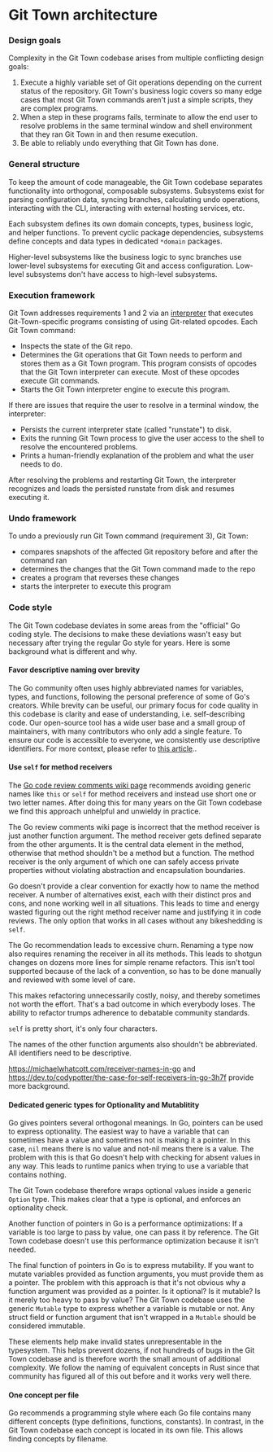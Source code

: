 # Git Town architecture

### Design goals

Complexity in the Git Town codebase arises from multiple conflicting design
goals:

1. Execute a highly variable set of Git operations depending on the current
   status of the repository. Git Town's business logic covers so many edge cases
   that most Git Town commands aren't just a simple scripts, they are complex
   programs.
2. When a step in these programs fails, terminate to allow the end user to
   resolve problems in the same terminal window and shell environment that they
   ran Git Town in and then resume execution.
3. Be able to reliably undo everything that Git Town has done.

### General structure

To keep the amount of code manageable, the Git Town codebase separates
functionality into orthogonal, composable subsystems. Subsystems exist for
parsing configuration data, syncing branches, calculating undo operations,
interacting with the CLI, interacting with external hosting services, etc.

Each subsystem defines its own domain concepts, types, business logic, and
helper functions. To prevent cyclic package dependencies, subsystems define
concepts and data types in dedicated `*domain` packages.

Higher-level subsystems like the business logic to sync branches use lower-level
subsystems for executing Git and access configuration. Low-level subsystems
don't have access to high-level subsystems.

### Execution framework

Git Town addresses requirements 1 and 2 via an
[interpreter](https://en.wikipedia.org/wiki/Interpreter_(computing)) that
executes Git-Town-specific programs consisting of using Git-related opcodes.
Each Git Town command:

- Inspects the state of the Git repo.
- Determines the Git operations that Git Town needs to perform and stores them
  as a Git Town program. This program consists of opcodes that the Git Town
  interpreter can execute. Most of these opcodes execute Git commands.
- Starts the Git Town interpreter engine to execute this program.

If there are issues that require the user to resolve in a terminal window, the
interpreter:

- Persists the current interpreter state (called "runstate") to disk.
- Exits the running Git Town process to give the user access to the shell to
  resolve the encountered problems.
- Prints a human-friendly explanation of the problem and what the user needs to
  do.

After resolving the problems and restarting Git Town, the interpreter recognizes
and loads the persisted runstate from disk and resumes executing it.

### Undo framework

To undo a previously run Git Town command (requirement 3), Git Town:

- compares snapshots of the affected Git repository before and after the command
  ran
- determines the changes that the Git Town command made to the repo
- creates a program that reverses these changes
- starts the interpreter to execute this program

### Code style

The Git Town codebase deviates in some areas from the "official" Go coding
style. The decisions to make these deviations wasn't easy but necessary after
trying the regular Go style for years. Here is some background what is different
and why.

#### Favor descriptive naming over brevity

The Go community often uses highly abbreviated names for variables, types, and
functions, following the personal preference of some of Go's creators. While
brevity can be useful, our primary focus for code quality in this codebase is
clarity and ease of understanding, i.e. self-describing code. Our open-source
tool has a wide user base and a small group of maintainers, with many
contributors who only add a single feature. To ensure our code is accessible to
everyone, we consistently use descriptive identifiers. For more context, please
refer to
[this article](https://michaelwhatcott.com/familiarity-admits-brevity)..

#### Use `self` for method receivers

The
[Go code review comments wiki page](https://go.dev/wiki/CodeReviewComments#receiver-names)
recommends avoiding generic names like `this` or `self` for method receivers and
instead use short one or two letter names. After doing this for many years on
the Git Town codebase we find this approach unhelpful and unwieldy in practice.

The Go review comments wiki page is incorrect that the method receiver is just
another function argument. The method receiver gets defined separate from the
other arguments. It is the central data element in the method, otherwise that
method shouldn't be a method but a function. The method receiver is the only
argument of which one can safely access private properties without violating
abstraction and encapsulation boundaries.

Go doesn't provide a clear convention for exactly how to name the method
receiver. A number of alternatives exist, each with their distinct pros and
cons, and none working well in all situations. This leads to time and energy
wasted figuring out the right method receiver name and justifying it in code
reviews. The only option that works in all cases without any bikeshedding is
`self`.

The Go recommendation leads to excessive churn. Renaming a type now also
requires renaming the receiver in all its methods. This leads to shotgun changes
on dozens more lines for simple rename refactors. This isn't tool supported
because of the lack of a convention, so has to be done manually and reviewed
with some level of care.

This makes refactoring unnecessarily costly, noisy, and thereby sometimes not
worth the effort. That's a bad outcome in which everybody loses. The ability to
refactor trumps adherence to debatable community standards.

`self` is pretty short, it's only four characters.

The names of the other function arguments also shouldn't be abbreviated. All
identifiers need to be descriptive.

https://michaelwhatcott.com/receiver-names-in-go and
https://dev.to/codypotter/the-case-for-self-receivers-in-go-3h7f provide more
background.

#### Dedicated generic types for Optionality and Mutablitity

Go gives pointers several orthogonal meanings. In Go, pointers can be used to
express optionality. The easiest way to have a variable that can sometimes have
a value and sometimes not is making it a pointer. In this case, `nil` means
there is no value and not-nil means there is a value. The problem with this is
that Go doesn't help with checking for absent values in any way. This leads to
runtime panics when trying to use a variable that contains nothing.

The Git Town codebase therefore wraps optional values inside a generic `Option`
type. This makes clear that a type is optional, and enforces an optionality
check.

Another function of pointers in Go is a performance optimizations: If a variable
is too large to pass by value, one can pass it by reference. The Git Town
codebase doesn't use this performance optimization because it isn't needed.

The final function of pointers in Go is to express mutability. If you want to
mutate variables provided as function arguments, you must provide them as a
pointer. The problem with this approach is that it's not obvious why a function
argument was provided as a pointer. Is it optional? Is it mutable? Is it merely
too heavy to pass by value? The Git Town codebase uses the generic `Mutable`
type to express whether a variable is mutable or not. Any struct field or
function argument that isn't wrapped in a `Mutable` should be considered
immutable.

These elements help make invalid states unrepresentable in the typesystem. This
helps prevent dozens, if not hundreds of bugs in the Git Town codebase and is
therefore worth the small amount of additional complexity. We follow the naming
of equivalent concepts in Rust since that community has figured all of this out
before and it works very well there.

#### One concept per file

Go recommends a programming style where each Go file contains many different
concepts (type definitions, functions, constants). In contrast, in the Git Town
codebase each concept is located in its own file. This allows finding concepts
by filename.
